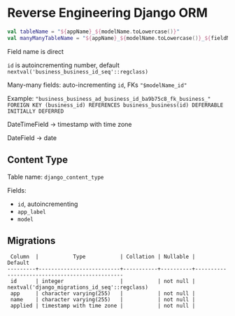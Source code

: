 # Reverse Engineering Django ORM

```kotlin
val tableName = "${appName}_${modelName.toLowercase()}"
val manyManyTableName = "${appName}_${modelName.toLowercase()}_${fieldName}"
```

Field name is direct

`id` is autoincrementing number, default `nextval('business_business_id_seq'::regclass)`

Many-many fields: auto-incrementing `id`, FKs `"$modelName_id"`

Example: `"business_business_ad_business_id_ba9b75c8_fk_business_" FOREIGN KEY (business_id) REFERENCES business_business(id) DEFERRABLE INITIALLY DEFERRED`

DateTimeField -> timestamp with time zone

DateField -> date


## Content Type

Table name: `django_content_type`

Fields: 
- `id`, autoincrementing
- `app_label`
- `model`

## Migrations

```
 Column  |           Type           | Collation | Nullable |                    Default
---------+--------------------------+-----------+----------+-----------------------------------------------
 id      | integer                  |           | not null | nextval('django_migrations_id_seq'::regclass)
 app     | character varying(255)   |           | not null |
 name    | character varying(255)   |           | not null |
 applied | timestamp with time zone |           | not null |

```